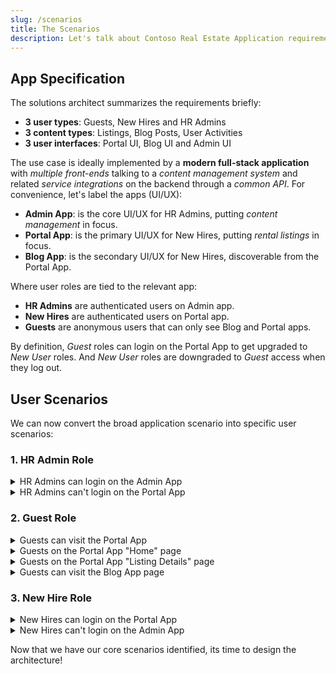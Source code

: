 ```yaml
---
slug: /scenarios
title: The Scenarios
description: Let's talk about Contoso Real Estate Application requirements.
---
```


## App Specification

The solutions architect summarizes the requirements briefly:
 - **3 user types**: Guests, New Hires and HR Admins
 - **3 content types**: Listings, Blog Posts, User Activities
 - **3 user interfaces**: Portal UI, Blog UI and Admin UI

The use case is ideally implemented by a **modern full-stack application** with _multiple front-ends_ talking to a _content management system_ and related _service integrations_ on the backend through a _common API_. For convenience, let's label the apps (UI/UX):
 - **Admin App**: is the core UI/UX for HR Admins, putting _content management_ in focus.
 - **Portal App**: is the primary UI/UX for New Hires, putting _rental listings_ in focus.
 - **Blog App**: is the secondary UI/UX for New Hires, discoverable from the Portal App.

Where user roles are tied to the relevant app:
 - **HR Admins** are authenticated users on Admin app.
 - **New Hires** are authenticated users on Portal app.
 - **Guests** are anonymous users that can only see Blog and Portal apps.

By definition, _Guest_ roles can login on the Portal App to get upgraded to _New User_ roles. And _New User_ roles are downgraded to _Guest_ access when they log out. 

## User Scenarios

We can now convert the broad application scenario into specific user scenarios:

### 1. HR Admin Role

<details>
<summary> HR Admins can login on the Admin App </summary>

1. and _create property listings_ with location, amenities, price
2. and _update, delete, or view_ current rental listings
3. and _toggle feature flag_ on a listing to feature it
4. and _create blog posts_ with title, images, content
5. and _update portal content_ seen on about, tos, home pages.

</details>

<details>
<summary> HR Admins can't login on the Portal App </summary>

 - HR Admins credentials for Admin App should not work on Portal App.
 - HR Admin can visit the Portal App anonymously, as a Guest.

</details>

### 2. Guest Role

<details>
<summary> Guests can visit the Portal App </summary>

1. and see the *Home page* as their landing or entry point
2. and see *navbar, footer and content* sections on Home page
3. and see a clickable *login button* in the navbar 
4. and see clickable *About, TOS, Home links* in footer
5. and see a *"hero banner"* in content section of Home page 
6. and see a clickable *visit blog* button in the hero banner 
7. and see a clickable *"search" button* in content section of Home page 
8. and see a *"featured" listings block* in content section of Home page 
9. and see a clickable listing image for each item in the featured listings

</details>

<details>
<summary> Guests on the Portal App "Home" page </summary>

1. can click the *login* button to start authentication workflow
2. can click *About, TOS, Home links* to visit those pages (routes)
3. can click the search button to visit the search page to make queries
4. can click the blog link to visit the **Blog App**
5. can click a featured listing image to visit the listing details page

</details>

<details>
<summary> Guests on the Portal App "Listing Details" page </summary>

1. can see related listing images
2. can see related listing details (location, description, amenities)
3. can see a listing reservation section (not enabled for input)
4. can see the same navbar and footer sections as Home page
5. can click the navbar login button to start authentication workflow
6. can click *About, TOS, Home links* to visit those pages (routes)

</details>

<details>
<summary> Guests can visit the Blog App page </summary>

1. can see the same navbar and footer as the Portal App
1. can see a list of tags for exploring blog posts
1. can see a list of currently published blog posts 
1. can see a link to return to Portal App page
1. can click on a blog post in listing to visit Blog Article page.

</details>

### 3. New Hire Role

<details>
<summary> New Hires can login on the Portal App </summary>

1. and get all default _Guest_ features except for the login button in navbar
2. and now see a clickable _Profile_ button in navbar 
3. and now see a clickable _Favorite_ toggle button on listing cards in Home page
4. and now see a clickable _Favorite_ toggle button in Listing Detail page
5. and now see a editable _Reservation_ form section in Listing Detail page
6. and now see a clickable _Reserve_ button in Reservation form section
7. and can click Profile button to see a dropdown menu with
    - a clickable _Profile_ item leading to the user's profile page
    - a clickable _Favorites_ item leading to the user's saved listings
    - a clickable _Reservations_ item leading to the user's reservations 
    - a clickable _Payments_ item leading to the user's payments history
    - a clickable _Logout_ item that logs user out (returns to Guest role)
8. and can edit Reservation form details (dates) and click to submit request

</details>

<details>
<summary> New Hires can't login on the Admin App </summary>

 - New Hires should not _see_ any links to Admin App in Portal App
 - New Hire credentials for Portal App should not work for Admin App

</details>

Now that we have our core scenarios identified, its time to design the architecture!
